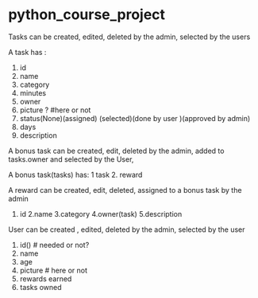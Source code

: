 # python_course_project
Tasks can be created, edited, deleted  by the admin, selected by the users

A task has :
1. id
2. name
3. category
4. minutes
5. owner
6. picture ? #here or not
7. status(None)(assigned) (selected)(done by user )(approved by admin)
8. days
9. description

A bonus task can be created, edit, deleted by the admin, added to tasks.owner and selected by the User,

A bonus task(tasks) has:
1 task
2. reward

A reward can be created, edit, deleted, assigned to a bonus task by the admin
1. id
2.name
3.category
4.owner(task)
5.description

User can be created , edited, deleted by the admin, selected by the user

1. id() # needed or not?
2. name
3. age
4. picture # here or not
5. rewards earned
6. tasks owned
